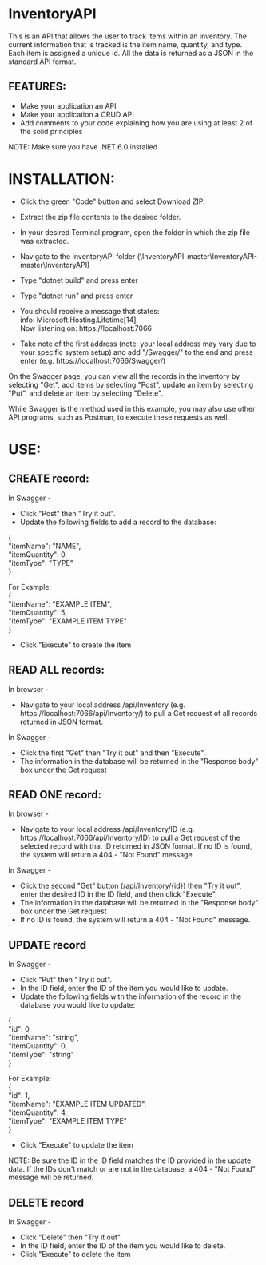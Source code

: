 # InventoryAPI

This is an API that allows the user to track items within an inventory. The current information that is tracked is the item name, quantity, and type. Each item is assigned a unique id. All the data is returned as a JSON in the standard API format.

## FEATURES:
* Make your application an API
* Make your application a CRUD API
* Add comments to your code explaining how you are using at least 2 of the solid principles

NOTE:
Make sure you have .NET 6.0 installed

# INSTALLATION:
* Click the green "Code" button and select Download ZIP.
* Extract the zip file contents to the desired folder.
* In your desired Terminal program, open the folder in which the zip file was extracted.
* Navigate to the InventoryAPI folder (\InventoryAPI-master\InventoryAPI-master\InventoryAPI)
* Type "dotnet build" and press enter
* Type "dotnet run" and press enter
* You should receive a message that states:  
      info: Microsoft.Hosting.Lifetime[14]  
      Now listening on: https://localhost:7066
  
* Take note of the first address (note: your local address may vary due to your specific system setup) and add "/Swagger/" to the end and press enter (e.g. https://localhost:7066/Swagger/)

On the Swagger page, you can view all the records in the inventory by selecting "Get", add items by selecting "Post", update an item by selecting "Put", and delete an item by selecting "Delete". 

While Swagger is the method used in this example, you may also use other API programs, such as Postman, to execute these requests as well.

# USE:

## CREATE record:

In Swagger - 
 * Click "Post" then "Try it out".
 * Update the following fields to add a record to the database:

{  
  "itemName": "NAME",  
  "itemQuantity": 0,  
  "itemType": "TYPE"  
}  

For Example:  
{  
  "itemName": "EXAMPLE ITEM",  
  "itemQuantity": 5,  
  "itemType": "EXAMPLE ITEM TYPE"  
}  

 * Click "Execute" to create the item

## READ ALL records:
In browser - 
 * Navigate to your local address /api/Inventory (e.g. https://localhost:7066/api/Inventory/) to pull a Get request of all records returned in JSON format.

In Swagger - 
 * Click the first "Get" then "Try it out" and then "Execute".
 * The information in the database will be returned in the "Response body" box under the Get request

## READ ONE record:
In browser - 
 * Navigate to your local address /api/Inventory/ID (e.g. https://localhost:7066/api/Inventory/ID) to pull a Get request of the selected record with that ID returned in JSON format. If no ID is found, the system will return a 404 - "Not Found" message.

In Swagger - 
 * Click the second "Get" button (/api/Inventory/{id}) then "Try it out", enter the desired ID in the ID field, and then click "Execute".
 * The information in the database will be returned in the "Response body" box under the Get request
 * If no ID is found, the system will return a 404 - "Not Found" message.


## UPDATE record
In Swagger - 
 * Click "Put" then "Try it out".
 * In the ID field, enter the ID of the item you would like to update.
 * Update the following fields with the information of the record in the database you would like to update:  

{  
  "id": 0,  
  "itemName": "string",  
  "itemQuantity": 0,  
  "itemType": "string"  
}  

For Example:  
{  
  "id": 1,  
  "itemName": "EXAMPLE ITEM UPDATED",  
  "itemQuantity": 4,  
  "itemType": "EXAMPLE ITEM TYPE"  
}  

 * Click "Execute" to update the item

NOTE: Be sure the ID in the ID field matches the ID provided in the update data. If the IDs don't match or are not in the database, a 404 - "Not Found" message will be returned.

## DELETE record
In Swagger - 
 * Click "Delete" then "Try it out".
 * In the ID field, enter the ID of the item you would like to delete.
 * Click "Execute" to delete the item
